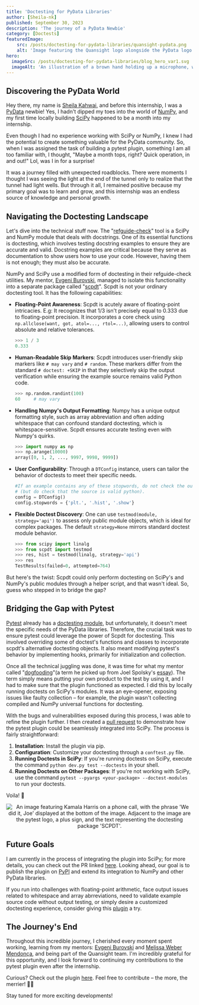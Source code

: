 ```yaml
---
title: 'Doctesting for PyData Libraries'
author: [Sheila-nk]
published: September 30, 2023
description: 'The journey of a PyData Newbie'
category: [Doctests]
featuredImage:
    src: /posts/doctesting-for-pydata-libraries/quansight-pydata.png
    alt: 'Image featuring the Quansight logo alongside the PyData logo in close proximity'
hero:
  imageSrc: /posts/doctesting-for-pydata-libraries/blog_hero_var1.svg
  imageAlt: 'An illustration of a brown hand holding up a microphone, with some graphical elements highlighting the top of the microphone'
---
```


## Discovering the PyData World
Hey there, my name is [Sheila Kahwai](https://github.com/Sheila-nk), and before this internship, I was a [PyData](https://pydata.org/) newbie! Yes,  I hadn't dipped my toes into the world of [NumPy](https://numpy.org/), and my first time locally building [SciPy](https://scipy.org/) happened to be a month into my internship.

Even though I had no experience working with SciPy or NumPy,  I knew I had the potential to create something valuable for the PyData community. So, when I was assigned the task of building a pytest plugin, something I am all too familiar with, I thought, "Maybe a month tops, right? Quick operation, in and out!" Lol, was I in for a surprise!

It was a journey filled with unexpected roadblocks. There were moments I thought I was seeing the light at the end of the tunnel only to realize that the tunnel had light wells. But through it all, I remained positive because my primary goal was to learn and grow, and this internship was an endless source of knowledge and personal growth.

## Navigating the Doctesting Landscape
Let's dive into the technical stuff now. The "[refguide-check](https://github.com/scipy/scipy/blob/main/tools/refguide_check.py)" tool is a SciPy and NumPy module that deals with docstrings. One of its essential functions is doctesting, which involves testing docstring examples to ensure they are accurate and valid. Docstring examples are critical because they serve as documentation to show users how to use your code. However, having them is not enough; they must also be accurate. 

NumPy and SciPy use a modified form of doctesting in their refguide-check utilities. My mentor, [Evgeni Burovski](https://github.com/ev-br), managed to isolate this functionality into a separate package called "[scpdt](https://github.com/ev-br/scpdt)". Scpdt is not your ordinary doctesting tool. It has the following capabilities:
- **Floating-Point Awareness**: Scpdt is acutely aware of floating-point intricacies. E.g: It recognizes that 1/3 isn't precisely equal to 0.333 due to floating-point precision. It incorporates a core check using `np.allclose(want, got, atol=..., rtol=...)`, allowing users to control absolute and relative tolerances.
    ```python
    >>> 1 / 3
    0.333
    ```
- **Human-Readable Skip Markers**: Scpdt introduces user-friendly skip markers like `# may vary` and `# random`. These markers differ from the standard `# doctest: +SKIP` in that they selectively skip the output verification while ensuring the example source remains valid Python code.
    ```python
    >>> np.random.randint(100)
    60     # may vary
    ```
- **Handling Numpy's Output Formatting**: Numpy has a unique output formatting style, such as array abbreviation and often adding whitespace that can confound standard doctesting, which is whitespace-sensitive. Scpdt ensures accurate testing even with Numpy's quirks.
    ```python
    >>> import numpy as np
    >>> np.arange(10000)
    array([0, 1, 2, ..., 9997, 9998, 9999])
    ```
- **User Configurability**: Through a `DTConfig` instance, users can tailor the behavior of doctests to meet their specific needs.
    ```python
    #If an example contains any of these stopwords, do not check the output
    # (but do check that the source is valid python).
    config = DTConfig()
    config.stopwords = {'plt.', '.hist', '.show'}
    ```
- **Flexible Doctest Discovery**: One can use `testmod(module, strategy='api')` to assess only public module objects, which is ideal for complex packages. The default `strategy=None` mirrors standard doctest module behavior.
    ```python
    >>> from scipy import linalg
    >>> from scpdt import testmod
    >>> res, hist = testmod(linalg, strategy='api')
    >>> res
    TestResults(failed=0, attempted=764)
    ```

But here's the twist: Scpdt could only perform doctesting on SciPy's and NumPy's public modules through a helper script, and that wasn't ideal. So, guess who stepped in to bridge the gap?

## Bridging the Gap with Pytest
[Pytest](https://docs.pytest.org/en/stable/index.html) already has a [doctesting module](https://github.com/pytest-dev/pytest/blob/main/src/_pytest/doctest.py), but unfortunately, it doesn't meet the specific needs of the PyData libraries. Therefore, the crucial task was to ensure pytest could leverage the power of Scpdt for doctesting. This involved overriding some of doctest's functions and classes to incorporate scpdt's alternative doctesting objects. It also meant modifying pytest's behavior by implementing hooks, primarily for initialization and collection.

Once all the technical juggling was done, it was time for what my mentor called "[dogfooding](https://www.forbes.com/sites/michaeldefranco/2014/03/04/not-eating-your-own-dog-food-you-probably-should-be-2/?sh=69c002d0692e)"(a term he picked up from Joel Spolsky's [essay](https://www.joelonsoftware.com/2001/05/05/what-is-the-work-of-dogs-in-this-country/)). The term simply means putting your own product to the test by using it, and I had to make sure that the plugin functioned as expected. I did this by locally running doctests on SciPy's modules. It was an eye-opener, exposing issues like faulty collection – for example, the plugin wasn't collecting compiled and NumPy universal functions for doctesting.

With the bugs and vulnerabilities exposed during this process, I was able to refine the plugin further. I then created a [pull request](https://github.com/scipy/scipy/pull/19242) to demonstrate how the pytest plugin could be seamlessly integrated into SciPy. The process is fairly straightforward:

1. **Installation**: Install the plugin via pip.
2. **Configuration**: Customize your doctesting through a `conftest.py` file.
3. **Running Doctests in SciPy**: If you're running doctests on SciPy, execute the command `python dev.py test --doctests` in your shell.
4. **Running Doctests on Other Packages**: If you're not working with SciPy, use the command `pytest --pyargs <your-package> --doctest-modules` to run your doctests.

Voila! :tada: 

<p align="center">
    <img
     alt="An image featuring Kamala Harris on a phone call, with the phrase 'We did it, Joe' displayed at the bottom of the image. Adjacent to the image are the pytest logo, a plus sign, and the text representing the doctesting package 'SCPDT'."
     src="/posts/doctesting-for-pydata-libraries/we-did-it.png" />
</p>

## Future Goals
I am currently in the process of integrating the plugin into SciPy; for more details, you can check out the PR linked [here](https://github.com/scipy/scipy/pull/19242). Looking ahead, our goal is to publish the plugin on [PyPI](https://pypi.org/) and extend its integration to NumPy and other PyData libraries. 

If you run into challenges with floating-point arithmetic, face output issues related to whitespace and array abrreviations, need to validate example source code without output testing, or simply desire a customized doctesting experience, consider giving this [plugin](https://github.com/ev-br/scpdt) a try.

## The Journey's End
Throughout this incredible journey, I cherished every moment spent working, learning from my mentors: [Evgeni Burovski](https://github.com/ev-br) and [Melissa Weber Mendonça](https://github.com/melissawm), and being part of the Quansight team. I'm incredibly grateful for this opportunity, and I look forward to continuing my contributions to the pytest plugin even after the internship.

Curious? Check out the plugin [here](https://github.com/ev-br/scpdt). Feel free to contribute – the more, the merrier! 🚀🐍

Stay tuned for more exciting developments! 